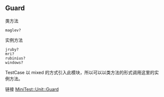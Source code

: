 ## Guard

类方法

```
maglev?
```

实例方法

```
jruby?
mri?
rubinius?
windows?
```

TestCase 以 mixed 的方式引入此模块，所以可以以类方法的形式调用这里的实例方法。

链接 [MiniTest::Unit::Guard](http://www.ruby-doc.org/stdlib-2.1.2/libdoc/minitest/rdoc/MiniTest/Unit/Guard.html)
